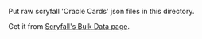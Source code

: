 Put raw scryfall 'Oracle Cards' json files in this directory.

Get it from [Scryfall's Bulk Data page](https://scryfall.com/docs/api/bulk-data).

